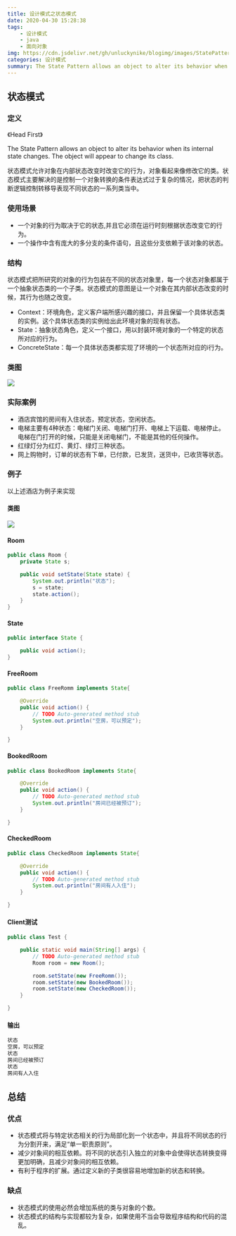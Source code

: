 ```yaml
---
title: 设计模式之状态模式
date: 2020-04-30 15:28:38
tags: 
    - 设计模式 
    - java 
    - 面向对象 
img: https://cdn.jsdelivr.net/gh/unluckynike/blogimg/images/StatePattern.jpg
categories: 设计模式
summary: The State Pattern allows an object to alter its behavior when its internal state changes. The object will appear to change its class.
---
```


## 状态模式

### 定义

《Head First》

The State Pattern allows an object to alter its behavior when its internal state changes. The object will appear to change its class.

状态模式允许对象在内部状态改变时改变它的行为，对象看起来像修改它的类。状态模式主要解决的是控制一个对象转换的条件表达式过于复杂的情况，把状态的判断逻辑控制转移导表现不同状态的一系列类当中。

### 使用场景

- 一个对象的行为取决于它的状态,并且它必须在运行时刻根据状态改变它的行为。
-  一个操作中含有庞大的多分支的条件语句，且这些分支依赖于该对象的状态。 

### 结构

状态模式把所研究的对象的行为包装在不同的状态对象里，每一个状态对象都属于一个抽象状态类的一个子类。状态模式的意图是让一个对象在其内部状态改变的时候，其行为也随之改变。

- Context：环境角色，定义客户端所感兴趣的接口，并且保留一个具体状态类的实例。这个具体状态类的实例给出此环境对象的现有状态。
- State：抽象状态角色，定义一个接口，用以封装环境对象的一个特定的状态所对应的行为。
- ConcreteState：每一个具体状态类都实现了环境的一个状态所对应的i行为。

### 类图

![](StatePattern.png)

### 实际案例

- 酒店宾馆的房间有入住状态，预定状态，空闲状态。
- 电梯主要有4种状态：电梯门关闭、电梯门打开、电梯上下运载、电梯停止。电梯在门打开的时候，只能是关闭电梯门，不能是其他的任何操作。
- 红绿灯分为红灯、黄灯、绿灯三种状态。
- 网上购物时，订单的状态有下单，已付款，已发货，送货中，已收货等状态。

### 例子

以上述酒店为例子来实现

#### 类图

![](Room.png)

#### Room

```java
public class Room {
	private State s;

	public void setState(State state) {
		System.out.println("状态");
		s = state;
		state.action();
	}
}
```

#### State

```java
public interface State {

	public void action();
}
```

#### FreeRoom

```java
public class FreeRomm implements State{

	@Override
	public void action() {
		// TODO Auto-generated method stub
		System.out.println("空房，可以预定");
	}

}
```

#### BookedRoom

```java
public class BookedRoom implements State{

	@Override
	public void action() {
		// TODO Auto-generated method stub
		System.out.println("房间已经被预订");
	}

}
```

#### CheckedRoom

```java
public class CheckedRoom implements State{

	@Override
	public void action() {
		// TODO Auto-generated method stub
		System.out.println("房间有人入住");
	}

}
```

#### Client测试

```java
public class Test {

	public static void main(String[] args) {
		// TODO Auto-generated method stub
		Room room = new Room();

		room.setState(new FreeRomm());
		room.setState(new BookedRoom());
		room.setState(new CheckedRoom());
	}

}
```

#### 输出

```java
状态
空房，可以预定
状态
房间已经被预订
状态
房间有人入住
```



## 总结

### 优点

- 状态模式将与特定状态相关的行为局部化到一个状态中，并且将不同状态的行为分割开来，满足“单一职责原则”。
- 减少对象间的相互依赖。将不同的状态引入独立的对象中会使得状态转换变得更加明确，且减少对象间的相互依赖。
- 有利于程序的扩展。通过定义新的子类很容易地增加新的状态和转换。

### 缺点

- 状态模式的使用必然会增加系统的类与对象的个数。
- 状态模式的结构与实现都较为复杂，如果使用不当会导致程序结构和代码的混乱。